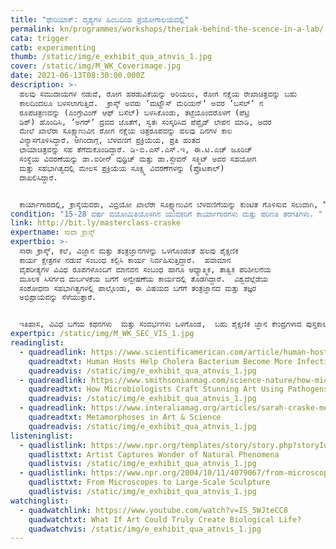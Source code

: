 ```yaml
---
title: "ಥೇರಿಯಾಕ್‌: ದೃಶ್ಯಗಳ ಹಿಂಬದಿಯ ಪ್ರಯೋಗಾಲಯದಲ್ಲಿ"
permalink: kn/programmes/workshops/theriak-behind-the-scence-in-a-lab/
cata: trigger
catb: experimenting
thumb: /static/img/e_exhibit_qua_atnvis_1.jpg
cover: /static/img/M_WK_Coverimage.jpg
date: 2021-06-13T08:30:00.000Z
description: >-
  ಹಲವು ಸಮುದಾಯಗಳ ನಡುವೆ, ರೋಗ ಹರಡುವಿಕೆಯನ್ನು ಅರಿಯಲು, ರೋಗ ನಕ್ಷೆಯ ರೇಖಾಚಿತ್ರವನ್ನು ಬಹು
  ಕಾಲದಿಂದಲೂ ಬಳಸಲಾಗುತ್ತಿದೆ.  ಕ್ರಾಸ್ಕ್ ಅವರು ʼಮಟ್ಹೌಸ್‌ ಮೆರಿಯನ್‌ʼ ಅವರ ʼಬಸೆಲ್‌ʼ ನ
  ರೂಪಚಿತ್ರಣವನ್ನು (ಎಂಗ್ರೇವಿಂಗ್‌ ಆಫ್‌ ಬಸೆಲ್‌) ಬಳಸಿಕೊಂಡು, ತಟ್ಟೆಯೊಂದರೊಳಗೆ (ಪೆಟ್ರಿ
  ಡಿಶ್) ಹೊಂದಿಸಿ, ‌ʼಅಗರ್ʼ ದ್ರವದ ಜೊತೆಗೆ, ಸ್ವತಃ ಸಂಸ್ಕರಿಸಿದ ಪೆಪ್ಟೈಡ್‌ ಲೇಪನ ಮಾಡಿ, ಅದರ
  ಮೇಲೆ ಖಾಲೆರಾ ಸೂಕ್ಷ್ಮಾಣುವಿನ ರೋಗ ನಕ್ಷೆಯ ಚಿತ್ರರೂಪವನ್ನು ಹಲವು ದಿನಗಳ ಕಾಲ
  ವಿನ್ಯಾಸಗೊಳಿಸಿದ್ದಾರೆ. ಆಗಿಂದಾಗ್ಗೆ, ಬೆಳವಣಿಗೆ ಪ್ರಕ್ರಿಯೆಯ, ಪ್ರತಿ ಹಂತದ
  ಛಾಯಾಚಿತ್ರವನ್ನು ಸಹ ತೆಗೆದುಕೊಂಡಿದ್ದಾರೆ. ಡಿ-ಬಿ.ಎಸ್.ಎಸ್.ಇ, ಈ.ಟಿ.ಎಚ್‌ ಜೂರಿಚ್‌
  ಸಂಸ್ಥೆಯ ವಿವರಣೆಯನ್ನು ಡಾ.ಐರೀನ್‌ ವುಥ್ರಿಚ್‌ ಮತ್ತು ಡಾ.ಸ್ಟೇವನ್‌ ಸಕ್ಮಿಟ್‌ ಅವರ ಸಹಯೋಗ 
  ಮತ್ತು ಸಹಭಾಗಿತ್ವದಲ್ಲಿ ಮೇಲಸ ಪ್ರಕ್ರಿಯೆಯ ಸೂಕ್ಷ್ಮ ವಿವರಣೆಗಳನ್ನು (ಪ್ರೊಟಕಾಲ್‌)
  ದಾಖಲಿಸಿದ್ದಾರೆ. 


  ಕಾರ್ಯಾಗಾರದಲ್ಲಿ, ಕ್ರಾಸ್ಕೆಯವರು, ವಿಬ್ರಿಯೋ ಖಾಲೆರೇ ಸೂಕ್ಷ್ಮಾಣುವಿನ ಬೆಳವಣಿಗೆಯನ್ನು ಕುಂಟಿತ ಗೊಳಿಸುವ ಸಲುವಾಗಿ, “ಧೇರಿಯಾಕ್”‌ ಎಂಬ ಕೃತಕ ಪೆಪ್ಟೈಡ್‌ ಅನ್ನು ಸಫಲವಾಗಿ ಸಂಸ್ಕರಿಸಲು  ಅನುಸರಿಸದ ವಿವಿಧ ಹಂತಗಳನ್ನು ವಿವರಿಸಲಿದ್ದಾರೆ.  ಬೆಳ್ಳುಳ್ಳಿಯ ಸಾರ-ರಸವನ್ನು ತಯಾರಿಸುವ ಬಗೆಯನ್ನು ಅರಿಯುವಿರಿ.
condition: "15-28 ವರ್ಷ ವಯೋಮಿತಿಯೊಳಗಿನ ಯುವಕರಿಗೆ ಕಾರ್ಯಾಗಾರಗಳು ಮತ್ತು ಪರಿಣತಿ ತರಗತಿಗಳು. "
link: http://bit.ly/masterclass-craske
expertname: ಸಾರಾ ಕ್ರಾಸ್ಕ್
expertbio: >-
  ಸಾರಾ ಕ್ರಾಸ್ಕ್, ಕಲೆ, ವಿಜ್ಞಾನ ಮತ್ತು ತಂತ್ರಜ್ಞಾನಗಳನ್ನು ಒಳಗೊಂಡಂತೆ ಹಲವು ಶೈಕ್ಷಣಿಕ
  ಕಾರ್ಯ ಕ್ಷೇತ್ರಗಳ ನಡುವೆ ಸಂಬಂಧ ಕಲ್ಪಿಸಿ ಕಾರ್ಯ ನಿರ್ವಹಿಸುತ್ತಿದ್ದಾರೆ.  ಹವಾಮಾನ
  ವೈಪರೀತ್ಯಗಳ ವಿವಿಧ ರೂಪಗಳೊಂದಿಗೆ ಮಾನವನ ಸಂಬಂಧ ಹಾಗೂ ಆಧ್ಯಾತ್ಮಿಕ, ತಾತ್ವಿಕ ಪರಿಶೀಲನೆಯ
  ಮೂಲಕ ಸಿಸರ್ಗದ ದುರ್ಬಳಕೆಯ ಬಗೆಗೆ ಅನ್ವೇಷಣೆಯ ಕಾರ್ಯದಲ್ಲಿ ತೊಡಗಿದ್ದಾರೆ.  ವಿಶ್ವದೆಲ್ಲೆಡೆಯ
  ಸಂಶೋಧನಾ ಸಹಭಾಗಿತ್ವಗಳಲ್ಲಿ ಪಾಲ್ಗೊಂಡು, ಈ ವಿಷಯದ ಬಗೆಗೆ ತಂತ್ರಜ್ಞಾನದ ಮತ್ತು ತಜ್ಞರ
  ಅಭಿಪ್ರಾಯವನ್ನು ಸೆಳೆಯುತ್ತಾರೆ.  


  ಇತಿಹಾಸ, ವಿವಿಧ ಬಗೆಯ ಕಥನಗಳು  ಮತ್ತು ಸಂದರ್ಭಗಳು ಒಳಗೊಂಡ,  ಬಹು ಶೈಕ್ಷಣಿಕ ಜ್ಞಾನ ಕೇಂದ್ರಗಳಾದ ಪುಸ್ತಕಾಲಯಗಳು, ಪ್ರದರ್ಶನಾಲಯಗಳು ಮತ್ತು ಪ್ರಯೋಗಾಲಯಗಳಲ್ಲಿ ಕ್ರಾಸ್ಕೆ ಪ್ರದರ್ಶಗಳನ್ನು ಹಮ್ಮಿಕೊಳ್ಳುತ್ತಾರೆ.  ಸಮೃದ್ಧ ಗ್ಯಾಲರಿಗಳು, ಅವುಗಳ ಪರಿಸರ ಮತ್ತು ಭವನಗಳು,  ಇವರ ಕಾರ್ಯಕ್ಕೆ ಪೂರಕವಾದ ಸಂರಚನಾತ್ಮಕ ಭಾಗಗಳಾಗಿ ತೋರುತ್ತವೆ.
expertpic: /static/img/M_WK_SEC_VIS_1.jpg
readinglist:
  - quadreadlink: https://www.scientificamerican.com/article/human-hosts-help-cholera/
    quadreadtxt: Human Hosts Help Cholera Bacterium Become More Infectious
    quadreadvis: /static/img/e_exhibit_qua_atnvis_1.jpg
  - quadreadlink: https://www.smithsonianmag.com/science-nature/how-microbiologists-craft-stunning-art-using-pathogens-180977261/
    quadreadtxt: How Microbiologists Craft Stunning Art Using Pathogens
    quadreadvis: /static/img/e_exhibit_qua_atnvis_1.jpg
  - quadreadlink: https://www.interaliamag.org/articles/sarah-craske-metamorphoses-in-art-science/
    quadreadtxt: Metamorphoses in Art & Science
    quadreadvis: /static/img/e_exhibit_qua_atnvis_1.jpg
listeninglist:
  - quadlistlink: https://www.npr.org/templates/story/story.php?storyId=4524673
    quadlisttxt: Artist Captures Wonder of Natural Phenomena
    quadlistvis: /static/img/e_exhibit_qua_atnvis_1.jpg
  - quadlistlink: https://www.npr.org/2004/10/11/4079067/from-microscopes-to-large-scale-sculpture
    quadlisttxt: From Microscopes to Large-Scale Sculpture
    quadlistvis: /static/img/e_exhibit_qua_atnvis_1.jpg
watchinglist:
  - quadwatchlink: https://www.youtube.com/watch?v=IS_5WJteCC8
    quadwatchtxt: What If Art Could Truly Create Biological Life?
    quadwatchvis: /static/img/e_exhibit_qua_atnvis_1.jpg
---
```

